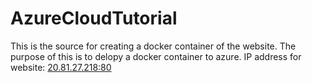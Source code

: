 # AzureCloudTutorial
This is the source for creating a docker container of the website. The purpose of this is to delopy a docker container to azure.
IP address for website: [20.81.27.218:80](http://20.81.27.218/)
